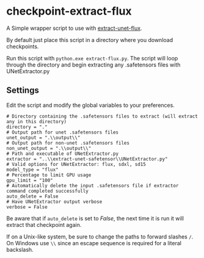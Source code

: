 # checkpoint-extract-flux

A Simple wrapper script to use with [extract-unet-flux](https://github.com/captainzero93/extract-unet-safetensor).

By default just place this script in a directory where you download checkpoints.

Run this script with `python.exe extract-flux.py`. The script will loop through
the directory and begin extracting any .safetensors files with UNetExtractor.py

## Settings

Edit the script and modify the global variables to your preferences.

```
# Directory containing the .safetensors files to extract (will extract any in this directory)
directory = "."
# Output path for unet .safetensors files
unet_output = ".\\output\\"
# Output path for non-unet .safetensors files
non_unet_output = ".\\output\\"
# Path and executable of UNetExtractor.py
extractor = "..\\extract-unet-safetensor\\UNetExtractor.py"
# Valid options for UNetExtractor: flux, sdxl, sd15
model_type = "flux"
# Percentage to limit GPU usage
gpu_limit = "100"
# Automatically delete the input .safetensors file if extractor command completed successfully
auto_delete = False
# Have UNetExtractor output verbose
verbose = False
```

Be aware that if `auto_delete` is set to *False*, the next time it is run it will extract that checkpoint again. 

If on a Unix-like system, be sure to change the paths to forward slashes `/`. On Windows use `\\`
since an escape sequence is required for a literal backslash.  